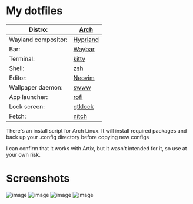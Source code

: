 # My dotfiles
| Distro: | [Arch](https://archlinux.org)|
| --- | ----------- |
| Wayland compositor: | [Hyprland](https://hyprland.org)       |
| Bar: | [Waybar](https://github.com/Alexays/Waybar)           |
| Terminal: | [kitty](https://github.com/kovidgoyal/kitty)     |
| Shell: | [zsh](https://www.zsh.org)                          |
| Editor: | [Neovim](https://neovim.io)                        |
| Wallpaper daemon: | [swww](https://github.com/Horus645/swww) |
| App launcher: | [rofi](https://github.com/davatorium/rofi)   |
| Lock screen: | [gtklock](https://github.com/jovanlanik/gtklock)   |
| Fetch: | [nitch](https://github.com/ssleert/nitch)   |

There's an install script for Arch Linux. It will install required packages and back up your .config directory before copying new configs

I can confirm that it works with Artix, but it wasn't intended for it, so use at your own risk.

# Screenshots
![image](https://cdn.discordapp.com/attachments/635625917623828520/1128678506478448640/demo1.png)
![image](https://cdn.discordapp.com/attachments/635625917623828520/1128678506772054076/demo2.png)
![image](https://cdn.discordapp.com/attachments/635625917623828520/1128678507019522168/demo3.png)
![image](https://cdn.discordapp.com/attachments/635625917623828520/1128678507350864004/demo4.png)
